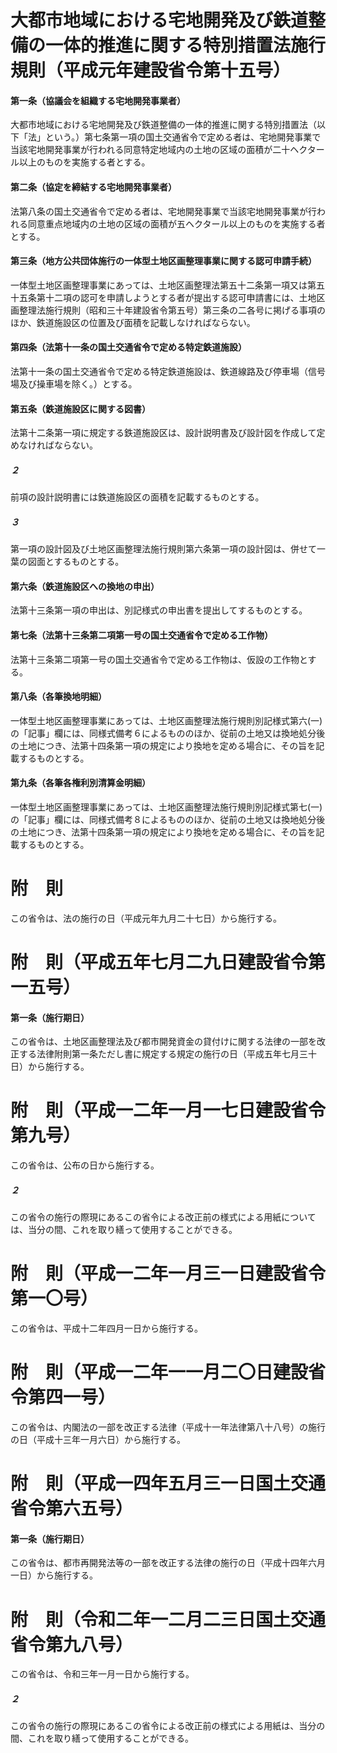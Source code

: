 # 大都市地域における宅地開発及び鉄道整備の一体的推進に関する特別措置法施行規則（平成元年建設省令第十五号）
#### 第一条（協議会を組織する宅地開発事業者）
大都市地域における宅地開発及び鉄道整備の一体的推進に関する特別措置法（以下「法」という。）第七条第一項の国土交通省令で定める者は、宅地開発事業で当該宅地開発事業が行われる同意特定地域内の土地の区域の面積が二十ヘクタール以上のものを実施する者とする。
#### 第二条（協定を締結する宅地開発事業者）
法第八条の国土交通省令で定める者は、宅地開発事業で当該宅地開発事業が行われる同意重点地域内の土地の区域の面積が五ヘクタール以上のものを実施する者とする。
#### 第三条（地方公共団体施行の一体型土地区画整理事業に関する認可申請手続）
一体型土地区画整理事業にあっては、土地区画整理法第五十二条第一項又は第五十五条第十二項の認可を申請しようとする者が提出する認可申請書には、土地区画整理法施行規則（昭和三十年建設省令第五号）第三条の二各号に掲げる事項のほか、鉄道施設区の位置及び面積を記載しなければならない。
#### 第四条（法第十一条の国土交通省令で定める特定鉄道施設）
法第十一条の国土交通省令で定める特定鉄道施設は、鉄道線路及び停車場（信号場及び操車場を除く。）とする。
#### 第五条（鉄道施設区に関する図書）
法第十二条第一項に規定する鉄道施設区は、設計説明書及び設計図を作成して定めなければならない。
##### ２
前項の設計説明書には鉄道施設区の面積を記載するものとする。
##### ３
第一項の設計図及び土地区画整理法施行規則第六条第一項の設計図は、併せて一葉の図面とするものとする。
#### 第六条（鉄道施設区への換地の申出）
法第十三条第一項の申出は、別記様式の申出書を提出してするものとする。
#### 第七条（法第十三条第二項第一号の国土交通省令で定める工作物）
法第十三条第二項第一号の国土交通省令で定める工作物は、仮設の工作物とする。
#### 第八条（各筆換地明細）
一体型土地区画整理事業にあっては、土地区画整理法施行規則別記様式第六(一)の「記事」欄には、同様式備考６によるもののほか、従前の土地又は換地処分後の土地につき、法第十四条第一項の規定により換地を定める場合に、その旨を記載するものとする。
#### 第九条（各筆各権利別清算金明細）
一体型土地区画整理事業にあっては、土地区画整理法施行規則別記様式第七(一)の「記事」欄には、同様式備考８によるもののほか、従前の土地又は換地処分後の土地につき、法第十四条第一項の規定により換地を定める場合に、その旨を記載するものとする。
# 附　則
この省令は、法の施行の日（平成元年九月二十七日）から施行する。
# 附　則（平成五年七月二九日建設省令第一五号）
#### 第一条（施行期日）
この省令は、土地区画整理法及び都市開発資金の貸付けに関する法律の一部を改正する法律附則第一条ただし書に規定する規定の施行の日（平成五年七月三十日）から施行する。
# 附　則（平成一二年一月一七日建設省令第九号）
この省令は、公布の日から施行する。
##### ２
この省令の施行の際現にあるこの省令による改正前の様式による用紙については、当分の間、これを取り繕って使用することができる。
# 附　則（平成一二年一月三一日建設省令第一〇号）
この省令は、平成十二年四月一日から施行する。
# 附　則（平成一二年一一月二〇日建設省令第四一号）
この省令は、内閣法の一部を改正する法律（平成十一年法律第八十八号）の施行の日（平成十三年一月六日）から施行する。
# 附　則（平成一四年五月三一日国土交通省令第六五号）
#### 第一条（施行期日）
この省令は、都市再開発法等の一部を改正する法律の施行の日（平成十四年六月一日）から施行する。
# 附　則（令和二年一二月二三日国土交通省令第九八号）
この省令は、令和三年一月一日から施行する。
##### ２
この省令の施行の際現にあるこの省令による改正前の様式による用紙は、当分の間、これを取り繕って使用することができる。
